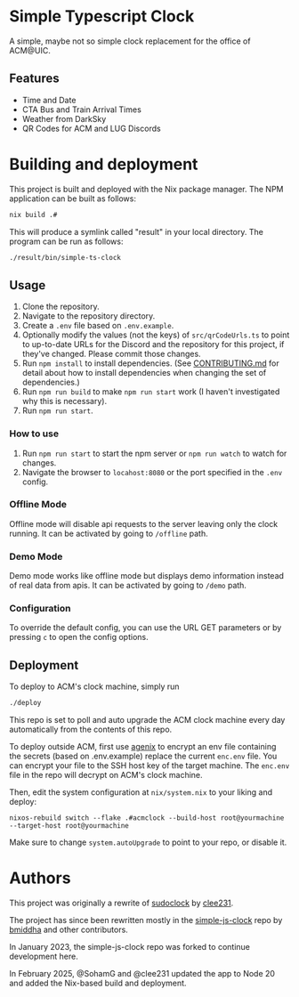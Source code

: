 # Simple Typescript Clock

A simple, maybe not so simple clock replacement for the office of ACM@UIC.

## Features

* Time and Date
* CTA Bus and Train Arrival Times
* Weather from DarkSky
* QR Codes for ACM and LUG Discords

# Building and deployment

This project is built and deployed with the Nix package manager. The NPM
application can be built as follows:

```sh
nix build .#
```

This will produce a symlink called "result" in your local directory. The program
can be run as follows:

```sh
./result/bin/simple-ts-clock
```

## Usage
1. Clone the repository.
2. Navigate to the repository directory.
3. Create a `.env` file based on `.env.example`.
4. Optionally modify the values (not the keys) of `src/qrCodeUrls.ts` to point to up-to-date URLs for the Discord and the repository for this project, if they've changed. Please commit those changes.
4. Run `npm install` to install dependencies. (See [CONTRIBUTING.md](CONTRIBUTING.md) for detail about how to install dependencies when changing the set of dependencies.)
5. Run `npm run build` to make `npm run start` work (I haven't investigated why this is necessary).
5. Run `npm run start`.

### How to use

1. Run `npm run start` to start the npm server or `npm run watch` to watch for changes.
2. Navigate the browser to `locahost:8080` or the port specified in the `.env` config.

### Offline Mode

Offline mode will disable api requests to the server leaving only the clock running. It can be activated by going to `/offline` path.

### Demo Mode
Demo mode works like offline mode but displays demo information instead of real data from apis. It can be activated by going to `/demo` path.

### Configuration
To override the default config, you can use the URL GET parameters or by pressing `c` to open the config options.

## Deployment

To deploy to ACM's clock machine, simply run

```sh
./deploy
```

This repo is set to poll and auto upgrade the ACM clock machine every day
automatically from the contents of this repo.

To deploy outside ACM, first use [agenix](https://github.com/ryantm/agenix) to
encrypt an env file containing the secrets (based on .env.example) replace the
current `enc.env` file. You can encrypt your file to the SSH host key of the
target machine. The `enc.env` file in the repo will decrypt on ACM's clock
machine.

Then, edit the system configuration at `nix/system.nix` to your liking and
deploy:

```
nixos-rebuild switch --flake .#acmclock --build-host root@yourmachine --target-host root@yourmachine
```
Make sure to change `system.autoUpgrade` to point to your repo, or disable it.


# Authors

This project was originally a rewrite of [sudoclock](https://github.com/acm-uic/sudoclock) by [clee231](https://github.com/clee231).

The project has since been rewritten mostly in the [simple-js-clock](https://github.com/bmiddha/simple-js-clock) repo by [bmiddha](https://github.com/bmiddha) and other contributors.

In January 2023, the simple-js-clock repo was forked to continue development here.

In February 2025, @SohamG and @clee231 updated the app to Node 20 and added the
Nix-based build and deployment.

